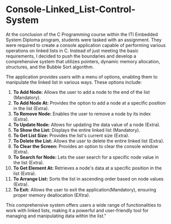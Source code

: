 # Console-Linked_List-Control-System
At the conclusion of the C Programming course within the ITI Embedded System Diploma program, students were tasked with an assignment. They were required to create a console application capable of performing various operations on linked lists in C. Instead of just meeting the basic requirements, I decided to push the boundaries and develop a comprehensive system that utilizes pointers, dynamic memory allocation, structures, and the Bubble Sort algorithm.

The application provides users with a menu of options, enabling them to manipulate the linked list in various ways. These options include:

1. **To Add Node:** Allows the user to add a node to the end of the list (Mandatory).
2. **To Add Node At:** Provides the option to add a node at a specific position in the list (Extra).
3. **To Remove Node:** Enables the user to remove a node by its index (Extra).
4. **To Update Node:** Allows for updating the data value of a node (Extra).
5. **To Show the List:** Displays the entire linked list (Mandatory).
6. **To Get List Size:** Provides the list's current size (Extra).
7. **To Delete the List:** Allows the user to delete the entire linked list (Extra).
8. **To Clear the Screen:** Provides an option to clear the console window (Extra).
9. **To Search for Node:** Lets the user search for a specific node value in the list (Extra).
10. **To Get Element At:** Retrieves a node's data at a specific position in the list (Extra).
11. **To Arrange List:** Sorts the list in ascending order based on node values (Extra).
12. **To Exit:** Allows the user to exit the application(Mandatory), ensuring proper memory deallocation (EXtra).

This comprehensive system offers users a wide range of functionalities to work with linked lists, making it a powerful and user-friendly tool for managing and manipulating data within the list."
